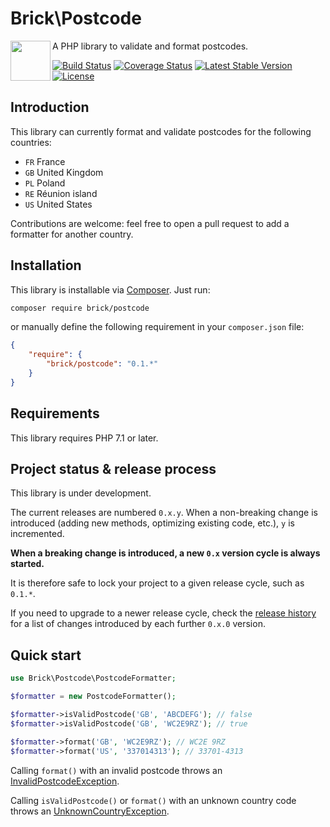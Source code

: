 # Brick\Postcode

<img src="https://raw.githubusercontent.com/brick/brick/master/logo.png" alt="" align="left" height="64">

A PHP library to validate and format postcodes.

[![Build Status](https://secure.travis-ci.org/brick/postcode.svg?branch=master)](http://travis-ci.org/brick/postcode)
[![Coverage Status](https://coveralls.io/repos/brick/postcode/badge.svg?branch=master)](https://coveralls.io/r/brick/postcode?branch=master)
[![Latest Stable Version](https://poser.pugx.org/brick/postcode/v/stable)](https://packagist.org/packages/brick/postcode)
[![License](https://img.shields.io/badge/license-MIT-blue.svg)](http://opensource.org/licenses/MIT)

## Introduction

This library can currently format and validate postcodes for the following countries:

- `FR` France
- `GB` United Kingdom
- `PL` Poland
- `RE` Réunion island
- `US` United States

Contributions are welcome: feel free to open a pull request to add a formatter for another country.

## Installation

This library is installable via [Composer](https://getcomposer.org/). Just run:

```bash
composer require brick/postcode
```

or manually define the following requirement in your `composer.json` file:

```json
{
    "require": {
        "brick/postcode": "0.1.*"
    }
}
```

## Requirements

This library requires PHP 7.1 or later.

## Project status & release process

This library is under development.

The current releases are numbered `0.x.y`. When a non-breaking change is introduced (adding new methods, optimizing existing code, etc.), `y` is incremented.

**When a breaking change is introduced, a new `0.x` version cycle is always started.**

It is therefore safe to lock your project to a given release cycle, such as `0.1.*`.

If you need to upgrade to a newer release cycle, check the [release history](https://github.com/brick/postcode/releases) for a list of changes introduced by each further `0.x.0` version.

## Quick start

```php
use Brick\Postcode\PostcodeFormatter;

$formatter = new PostcodeFormatter();

$formatter->isValidPostcode('GB', 'ABCDEFG'); // false
$formatter->isValidPostcode('GB', 'WC2E9RZ'); // true

$formatter->format('GB', 'WC2E9RZ'); // WC2E 9RZ
$formatter->format('US', '337014313'); // 33701-4313
```

Calling `format()` with an invalid postcode throws an [InvalidPostcodeException](https://github.com/brick/postcode/blob/master/src/InvalidPostcodeException.php).

Calling `isValidPostcode()` or `format()` with an unknown country code throws an [UnknownCountryException](https://github.com/brick/postcode/blob/master/src/UnknownCountryException.php).
